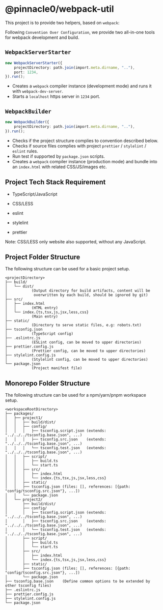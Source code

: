 # @pinnacle0/webpack-util

This project is to provide two helpers, based on `webpack`:

Following `Convention Over Configuration`,
we provide two all-in-one tools for webpack development and build.

## `WebpackServerStarter`

```ts
new WebpackServerStarter({
    projectDirectory: path.join(import.meta.dirname, ".."),
    port: 1234,
}).run();
```

- Creates a `webpack` compiler instance (development mode) and runs it with `webpack-dev-server`.
- Starts a `localhost` https server in `1234` port.

## `WebpackBuilder`

```ts
new WebpackBuilder({
    projectDirectory: path.join(import.meta.dirname, ".."),
}).run();
```

- Checks if the project structure complies to convention described below.
- Checks if source files complies with project `prettier` / `stylelint` / `eslint` rules.
- Run test if supported by `package.json` scripts.
- Creates a `webpack` compiler instance (production mode) and bundle into an `index.html` with related CSS/JS/images etc.

## Project Tech Stack Requirement

- TypeScript/JavaScript

- CSS/LESS

- eslint

- stylelint

- prettier

Note: CSS/LESS only website also supported, without any JavaScript.

## Project Folder Structure

The following structure can be used for a basic project setup.

```text
<projectDirectory>
├── build/
│   └── dist/
│           (Output directory for build artifacts, content will be
│            overwritten by each build, should be ignored by git)
├── src/
│   ├── index.html
│   │       (HTML entry)
│   └── index.{ts,tsx,js,jsx,less,css}
│           (Main entry)
├── static/
│           (Directory to serve static files, e.g: robots.txt)
├── tsconfig.json
│           (TypeScript config)
├── .eslintrc.js
│           (ESLint config, can be moved to upper directories)
├── prettier.config.js
│           (Prettier config, can be moved to upper directories)
├── stylelint.config.js
│           (Stylelint config, can be moved to upper directories)
└── package.json
            (Project manifest file)
```

## Monorepo Folder Structure

The following structure can be used for a npm/yarn/pnpm workspace setup.

```text
<workspaceRootDirectory>
├── packages/
│   ├── project1/
│   │   ├── build/dist/
│   │   ├── config/
│   │   │   ├── tsconfig.script.json (extends: "../../../tsconfig.base.json", ...)
│   │   │   ├── tsconfig.src.json    (extends: "../../../tsconfig.base.json", ...)
│   │   │   └── tsconfig.test.json   (extends: "../../../tsconfig.base.json", ...)
│   │   ├── script/
│   │   │   ├── build.ts
│   │   │   └── start.ts
│   │   ├── src/
│   │   │   ├── index.html
│   │   │   └── index.{ts,tsx,js,jsx,less,css}
│   │   ├── static/
│   │   ├── tsconfig.json (files: [], references: [{path: "config/tsconfig.src.json"}, ...])
│   │   └── package.json
│   └── project2/
│       ├── build/dist/
│       ├── config/
│       │   ├── tsconfig.script.json (extends: "../../../tsconfig.base.json", ...)
│       │   ├── tsconfig.src.json    (extends: "../../../tsconfig.base.json", ...)
│       │   └── tsconfig.test.json   (extends: "../../../tsconfig.base.json", ...)
│       ├── script/
│       │   ├── build.ts
│       │   └── start.ts
│       ├── src/
│       │   ├── index.html
│       │   └── index.{ts,tsx,js,jsx,less,css}
│       ├── static/
│       ├── tsconfig.json (files: [], references: [{path: "config/tsconfig.src.json"}, ...])
│       └── package.json
├── tsconfig.base.json    (Define common options to be extended by other tsconfig files)
├── .eslintrc.js
├── prettier.config.js
├── stylelint.config.js
└── package.json
```
